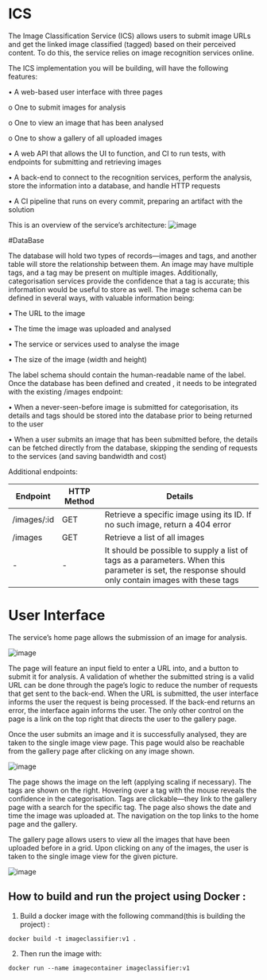 # ICS
The Image Classification Service (ICS) allows users to submit image URLs and get the linked image classified (tagged) based on their perceived content. To do this, the service relies on image recognition services online.

The ICS implementation you will be building, will have the following features:

• A web-based user interface with three pages

o One to submit images for analysis

o One to view an image that has been analysed

o One to show a gallery of all uploaded images

• A web API that allows the UI to function, and CI to run tests, with endpoints
for submitting and retrieving images

• A back-end to connect to the recognition services, perform the analysis, store
the information into a database, and handle HTTP requests

• A CI pipeline that runs on every commit, preparing an artifact with the
solution

This is an overview of the service’s architecture:
![image](https://github.com/MariaIvanova01/ICS/assets/81368587/4be80295-4b0e-484f-b0d4-0ccf541b5c1a)

#DataBase

The database will hold two types of records—images and tags, and another table will store the
relationship between them. An image may have multiple tags, and a tag may be present on
multiple images. Additionally, categorisation services provide the confidence that a tag is
accurate; this information would be useful to store as well.
The image schema can be defined in several ways, with valuable information being:

• The URL to the image

• The time the image was uploaded and analysed

• The service or services used to analyse the image

• The size of the image (width and height)

The label schema should contain the human-readable name of the label.
Once the database has been defined and created , it needs to be integrated with
the existing /images endpoint:

• When a never-seen-before image is submitted for categorisation, its details
and tags should be stored into the database prior to being returned to the user

• When a user submits an image that has been submitted before, the details
can be fetched directly from the database, skipping the sending of requests to
the services (and saving bandwidth and cost)

Additional endpoints:

Endpoint | HTTP Method | Details |
--------------|--------|---------|
/images/:id | GET | Retrieve a specific image using its ID. If no such image, return a 404 error|
/images | GET | Retrieve a list of all images |
| - | - |It should be possible to supply a list of tags as a parameters. When this parameter is set, the response should only contain images with these tags

# User Interface

The service’s home page allows the submission of an image for analysis. 

![image](https://github.com/MariaIvanova01/ICS/assets/81368587/2a22f30c-81a6-467c-9c2a-05efaf60fa75)

The page will feature an input field to enter a URL into, and a button to submit it for analysis. A validation of whether the submitted string is a valid URL can be done through the page’s logic to reduce the number of requests that get sent to the back-end. When the URL is submitted, the user interface informs the user the request is being processed. If the back-end returns an error, the interface again informs the user. The only other control on the page is a link on the top right that directs the user to the gallery page. 

Once the user submits an image and it is successfully analysed, they are taken to the single image view page. This page would also be reachable from the gallery page after clicking on any image shown. 


![image](https://github.com/MariaIvanova01/ICS/assets/81368587/2bb825d6-16b6-4b83-b425-ca227c86f8f1)

The page shows the image on the left (applying scaling if necessary). The tags are shown on the right. Hovering over a tag with the mouse reveals the confidence in the categorisation. Tags are clickable—they link to the gallery page with a search for the specific tag. The page also shows the date and time the image was uploaded at. The navigation on the top links to the home page and the gallery.

The gallery page allows users to view all the images that have been uploaded before in a grid. Upon clicking on any of the images, the user is taken to the single image view for the given picture. 


![image](https://github.com/MariaIvanova01/ICS/assets/81368587/2b99430c-0168-4594-86a8-7a2e5747ecf6)


## How to build and run the project using Docker :

 1. Build a docker image with the following command(this is building the project) : 
 
 ```docker build -t imageclassifier:v1 .```
 
 2. Then run the image with:
 
  ```docker run --name imagecontainer imageclassifier:v1```
    
